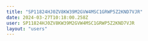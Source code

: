 ```yaml
---
title: "SP11824HJ0ZV8KW39M2GVW4MSC1GRWP5Z2KND7VJR"
date: 2024-03-27T10:18:00.258Z
user: SP11824HJ0ZV8KW39M2GVW4MSC1GRWP5Z2KND7VJR
layout: "users"
---
```

    